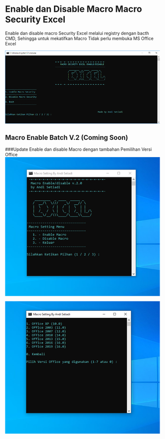 # Enable dan Disable Macro Macro Security Excel 

Enable dan disable macro Security Excel melalui registry dengan bacth CMD, Sehingga untuk mekatifkan Macro Tidak perlu membuka MS Office Excel

![alt text](Capture.PNG?raw=true "SC")


## Macro Enable Batch V.2 (Coming Soon)

###Update
Enable dan disable Macro dengan tambahan Pemilihan Versi Office 
<img src ="images/BatchV2Home.PNG">

<img src ="images/BatchV2Menu.PNG">
